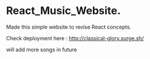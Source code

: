 # React_Music_Website.

Made this simple website to revise React concepts.

Check deployment here : http://classical-glory.surge.sh/

will add more songs in future




